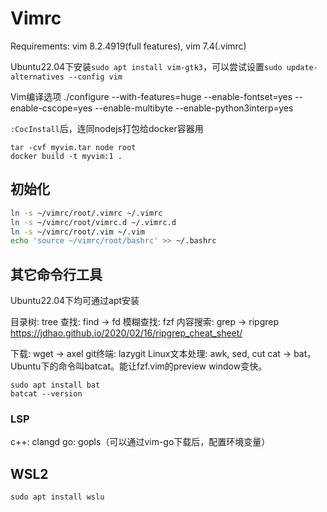# Vimrc

Requirements: vim 8.2.4919(full features), vim 7.4(.vimrc)

Ubuntu22.04下安装`sudo apt install vim-gtk3`，可以尝试设置`sudo update-alternatives --config vim`

Vim编译选项
./configure --with-features=huge --enable-fontset=yes --enable-cscope=yes --enable-multibyte --enable-python3interp=yes

`:CocInstall`后，连同nodejs打包给docker容器用
```
tar -cvf myvim.tar node root
docker build -t myvim:1 .
```

## 初始化

```sh
ln -s ~/vimrc/root/.vimrc ~/.vimrc
ln -s ~/vimrc/root/vimrc.d ~/.vimrc.d
ln -s ~/vimrc/root/.vim ~/.vim
echo 'source ~/vimrc/root/bashrc' >> ~/.bashrc
```

## 其它命令行工具

Ubuntu22.04下均可通过apt安装

目录树: tree
查找: find -> fd
模糊查找: fzf
内容搜索: grep -> ripgrep
https://jdhao.github.io/2020/02/16/ripgrep_cheat_sheet/

下载: wget -> axel
git终端: lazygit
Linux文本处理: awk, sed, cut
cat -> bat，Ubuntu下的命令叫batcat。能让fzf.vim的preview window变快。
```
sudo apt install bat
batcat --version
```
### LSP
c++: clangd
go: gopls（可以通过vim-go下载后，配置环境变量）

## WSL2

```
sudo apt install wslu
```
